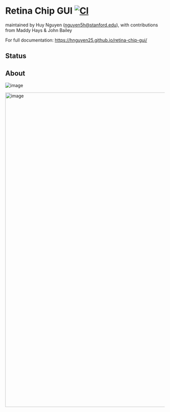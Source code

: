 # Retina Chip GUI [![CI](https://github.com/hnguyen25/retina-chip-gui/actions/workflows/python-package-conda.yml/badge.svg?branch=testing)](https://github.com/hnguyen25/retina-chip-gui/actions/workflows/python-package-conda.yml)
maintained by Huy Nguyen (nguyen5h@stanford.edu), with contributions from Maddy Hays & John Bailey

For full documentation: https://hnguyen25.github.io/retina-chip-gui/

## Status


## About
![image](https://user-images.githubusercontent.com/14322381/209891318-1b445f17-b1c3-494a-9151-726b7cf91914.png)

<img width="993" alt="image" src="https://user-images.githubusercontent.com/14322381/209892685-9d9f3b1e-e321-40a7-a60d-096375d18e19.png">


